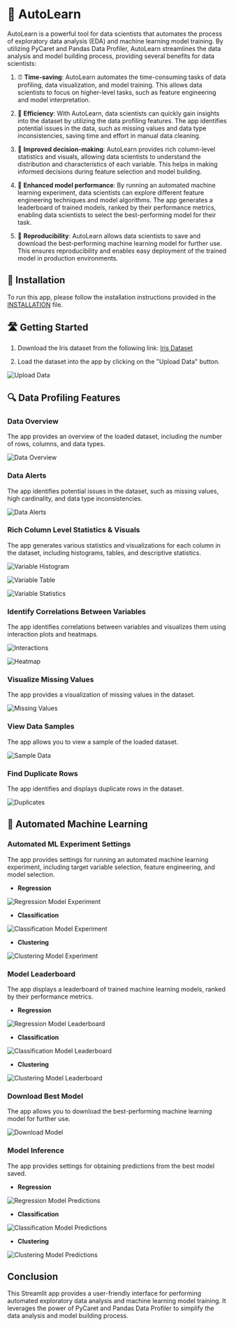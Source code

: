 # 🤖 AutoLearn


AutoLearn is a powerful tool for data scientists that automates the process of exploratory data analysis (EDA) and machine learning model training. By utilizing PyCaret and Pandas Data Profiler, AutoLearn streamlines the data analysis and model building process, providing several benefits for data scientists:

1. ⏰ **Time-saving**: AutoLearn automates the time-consuming tasks of data profiling, data visualization, and model training. This allows data scientists to focus on higher-level tasks, such as feature engineering and model interpretation.


2. 🚀 **Efficiency**: With AutoLearn, data scientists can quickly gain insights into the dataset by utilizing the data profiling features. The app identifies potential issues in the data, such as missing values and data type inconsistencies, saving time and effort in manual data cleaning.


3. 🤔 **Improved decision-making**: AutoLearn provides rich column-level statistics and visuals, allowing data scientists to understand the distribution and characteristics of each variable. This helps in making informed decisions during feature selection and model building.


4. 🚀 **Enhanced model performance**: By running an automated machine learning experiment, data scientists can explore different feature engineering techniques and model algorithms. The app generates a leaderboard of trained models, ranked by their performance metrics, enabling data scientists to select the best-performing model for their task.

5. 🔁 **Reproducibility**: AutoLearn allows data scientists to save and download the best-performing machine learning model for further use. This ensures reproducibility and enables easy deployment of the trained model in production environments.

## 🔌 Installation

To run this app, please follow the installation instructions provided in the [INSTALLATION](INSTALLATION.md) file.

## 🛣 Getting Started

1. Download the Iris dataset from the following link: [Iris Dataset](https://archive.ics.uci.edu/dataset/53/iris)

2. Load the dataset into the app by clicking on the "Upload Data" button.

![Upload Data](images/demo_upload_data.png)

## 🔍 Data Profiling Features

### Data Overview

The app provides an overview of the loaded dataset, including the number of rows, columns, and data types.

![Data Overview](images/demo_profile_overview.png)

### Data Alerts

The app identifies potential issues in the dataset, such as missing values, high cardinality, and data type inconsistencies.

![Data Alerts](images/demo_profile_alerts.png)

### Rich Column Level Statistics & Visuals

The app generates various statistics and visualizations for each column in the dataset, including histograms, tables, and descriptive statistics.

![Variable Histogram](images/demo_variable_hist.png)

![Variable Table](images/demo_variable_table.png)

![Variable Statistics](images/demo_variable_statistics.png)

### Identify Correlations Between Variables

The app identifies correlations between variables and visualizes them using interaction plots and heatmaps.

![Interactions](images/demo_interactions.png)

![Heatmap](images/demo_heatmap.png)

### Visualize Missing Values

The app provides a visualization of missing values in the dataset.

![Missing Values](images/demo_missing_values.png)

### View Data Samples

The app allows you to view a sample of the loaded dataset.

![Sample Data](images/demo_sample_data.png)

### Find Duplicate Rows

The app identifies and displays duplicate rows in the dataset.

![Duplicates](images/demo_duplicates.png)

## 🤖 Automated Machine Learning

### Automated ML Experiment Settings

The app provides settings for running an automated machine learning experiment, including target variable selection, feature engineering, and model selection.

* **Regression**

![Regression Model Experiment](images/demo_regression_model_experiment.png)

* **Classification**

![Classification Model Experiment](images/demo_classification_model_experiment.png)

* **Clustering**

![Clustering Model Experiment](images/demo_clustering_model_experiment.png)

### Model Leaderboard

The app displays a leaderboard of trained machine learning models, ranked by their performance metrics.

* **Regression**

![Regression Model Leaderboard](images/demo_regression_model_leaderboard.png)

* **Classification**

![Classification Model Leaderboard](images/demo_classification_model_leaderboard.png)

* **Clustering**

![Clustering Model Leaderboard](images/demo_clustering_model_leaderboard.png)

### Download Best Model

The app allows you to download the best-performing machine learning model for further use.

![Download Model](images/demo_download_model.png)

### Model Inference

The app provides settings for obtaining predictions from the best model saved.

* **Regression**

![Regression Model Predictions](images/demo_regression_model_predictions.png)

* **Classification**

![Classification Model Predictions](images/demo_classification_model_predictions.png)

* **Clustering**

![Clustering Model Predictions](images/demo_clustering_model_predictions.png)


## Conclusion

This Streamlit app provides a user-friendly interface for performing automated exploratory data analysis and machine learning model training. It leverages the power of PyCaret and Pandas Data Profiler to simplify the data analysis and model building process.